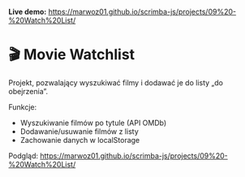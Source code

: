 **Live demo:** https://marwoz01.github.io/scrimba-js/projects/09%20-%20Watch%20List/

# 🎬 Movie Watchlist
Projekt, pozwalający wyszukiwać filmy i dodawać je do listy „do obejrzenia”.

Funkcje:
- Wyszukiwanie filmów po tytule (API OMDb)
- Dodawanie/usuwanie filmów z listy
- Zachowanie danych w localStorage

Podgląd:
https://marwoz01.github.io/scrimba-js/projects/09%20-%20Watch%20List/
